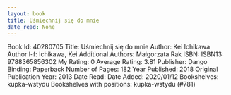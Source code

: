 ```yaml
---
layout: book
title: Uśmiechnij się do mnie
date_read: None
---
```


Book Id: 40280705
Title: Uśmiechnij się do mnie
Author: Kei Ichikawa
Author l-f: Ichikawa, Kei
Additional Authors: Małgorzata Rak
ISBN: 
ISBN13: 9788365856302
My Rating: 0
Average Rating: 3.81
Publisher: Dango
Binding: Paperback
Number of Pages: 182
Year Published: 2018
Original Publication Year: 2013
Date Read: 
Date Added: 2020/01/12
Bookshelves: kupka-wstydu
Bookshelves with positions: kupka-wstydu (#781)

